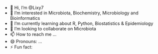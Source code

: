 - 👋 Hi, I’m @Lixy7
- 👀 I’m interested in Microbiota, Biochemistry, Microbiology and Bioinformatics
- 🌱 I’m currently learning about R, Python, Biostatistics & Epidemiology
- 💞️ I’m looking to collaborate on Microbiota
- 📫 How to reach me ...
- 😄 Pronouns: ...
- ⚡ Fun fact: 

<!---
Lixy7/Lixy7 is a ✨ special ✨ repository because its `README.md` (this file) appears on your GitHub profile.
You can click the Preview link to take a look at your changes.
--->
